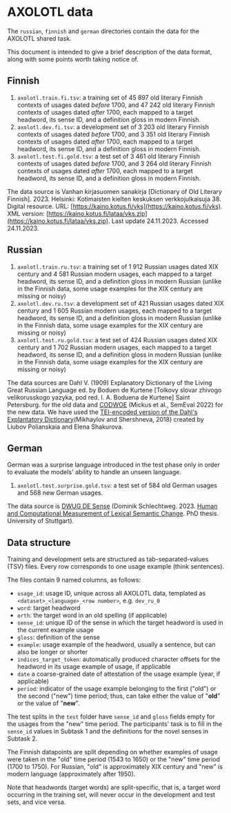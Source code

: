 # AXOLOTL data

The `russian`, `finnish` and `german` directories contain the data for the AXOLOTL shared task. 

This document is intended to give a brief description of the data format, along with some points worth taking notice of.

## Finnish

1. `axolotl.train.fi.tsv`: a training set of 45 897 old literary Finnish contexts of usages dated _before_ 1700, and 47 242 old literary Finnish contexts of usages dated _after_ 1700,
each mapped to a target headword, its sense ID, and a definition gloss in modern Finnish.
2. `axolotl.dev.fi.tsv`: a development set of 3 203 old literary Finnish contexts of usages dated _before_ 1700, and 3 351 old literary Finnish contexts of usages dated _after_ 1700,
each mapped to a target headword, its sense ID, and a definition gloss in modern Finnish.
3. `axolotl.test.fi.gold.tsv`: a test set of 3 461 old literary Finnish contexts of usages dated _before_ 1700, and 3 264 old literary Finnish contexts of usages dated _after_ 1700,
each mapped to a target headword, its sense ID, and a definition gloss in modern Finnish.

The data source is Vanhan kirjasuomen sanakirja [Dictionary of Old Literary Finnish]. 2023. Helsinki: Kotimaisten kielten keskuksen verkkojulkaisuja 38. Digital resource. URL: [https://kaino.kotus.fi/vks](https://kaino.kotus.fi/vks). XML version: [https://kaino.kotus.fi/lataa/vks.zip](https://kaino.kotus.fi/lataa/vks.zip). Last update 24.11.2023. Accessed 24.11.2023.

## Russian

1. `axolotl.train.ru.tsv`: a training set of 1 912 Russian usages dated XIX century and 4 581 Russian modern usages, each mapped to a target headword, its sense ID, and a definition gloss in modern Russian (unlike in the Finnish data, some usage examples for the XIX century are missing or noisy)
2. `axolotl.dev.ru.tsv`: a development set of 421 Russian usages dated XIX century and 1 605 Russian modern usages, each mapped to a target headword, its sense ID, and a definition gloss in modern Russian (unlike in the Finnish data, some usage examples for the XIX century are missing or noisy)
3. `axolotl.test.ru.gold.tsv`: a test set of 424 Russian usages dated XIX century and 1 702 Russian modern usages, each mapped to a target headword, its sense ID, and a definition gloss in modern Russian (unlike in the Finnish data, some usage examples for the XIX century are missing or noisy)

The data sources are Dahl V. (1909) Explanatory Dictionary of the Living Great Russian Language ed. by Boduen de Kurtene [Tolkovy slovar zhivogo velikorusskogo yazyka, pod red. I. A. Boduena de Kurtene] Saint Petersburg. for the old data and [CODWOE](https://aclanthology.org/2022.semeval-1.1/) (Mickus et al., SemEval 2022)  for the new data. We have used the [TEI-encoded version of the Dahl's Explantatory Dictionary](https://www.dialog-21.ru/media/4551/mikhaylovsaplusshershnevadm.pdf)(Mikhaylov and Shershneva, 2018) created by Liubov Polianskaia and Elena Shakurova.

## German

German was a surprise language introduced in the test phase only in order to evaluate the models' ability to handle an unseen language.

1. `axolotl.test.surprise.gold.tsv`: a test set of 584 old German usages and 568 new German usages.

The data source is [DWUG DE Sense](https://www.ims.uni-stuttgart.de/forschung/ressourcen/experiment-daten/dwug-de-sense/) (Dominik Schlechtweg. 2023. [Human and Computational Measurement of Lexical Semantic Change](http://dx.doi.org/10.18419/opus-12833). PhD thesis. University of Stuttgart).

## Data structure

Training and development sets are structured as tab-separated-values (TSV) files. 
Every row corresponds to one usage example (think sentences).

The files contain 9 named columns, as follows:

- `usage_id`: usage ID, unique across all AXOLOTL data, templated as `<dataset>_<language>_<row number>`, e.g. `dev_ru_0`
- `word`: target headword 
- `orth`: the target word in an old spelling (if applicable)
- `sense_id`: unique ID of the sense in which the target headword is used in the current example usage 
- `gloss`: definition of the sense
- `example`: usage example of the headword, usually a sentence, but can also be longer or shorter 
- `indices_target_token`: automatically produced character offsets for the headword in its usage example of usage, if applicable 
- `date` a coarse-grained date of attestation of the usage example (year, if applicable)
- `period`: indicator of the usage example belonging to the first ("old") or the second ("new") time period; 
thus, can take either the value of "**old**" or the value of "**new**". 

The test splits in the `test` folder have `sense_id` and `gloss` fields empty for the usages from the "new" time period.
The participants' task is to fill in the `sense_id` values in Subtask 1 and the definitions for the novel senses in Subtask 2. 

The Finnish datapoints are split depending on whether examples of usage were taken in the "old" time period (1543 to 1650) or the "new" time period (1700 to 1750). For Russian, "old" is approximately XIX century and "new" is modern language (approximately after 1950).

Note that headwords (target words) are split-specific, that is, a target word occurring in the training set, 
will never occur in the development and test sets, and vice versa.
